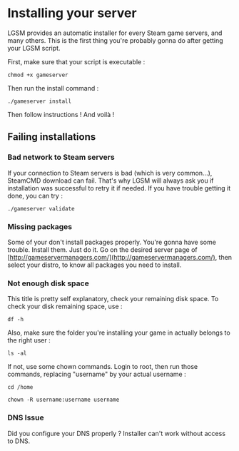 # Installing your server

LGSM provides an automatic installer for every Steam game servers, and many others. This is the first thing you're probably gonna do after getting your LGSM script.

First, make sure that your script is executable : 

`chmod +x gameserver`

Then run the install command :

`./gameserver install`

Then follow instructions !
And voilà !


## Failing installations

### Bad network to Steam servers

If your connection to Steam servers is bad (which is very common...), SteamCMD download can fail. That's why LGSM will always ask you if installation was successful to retry it if needed. If you have trouble getting it done, you can try :  

`./gameserver validate`

### Missing packages

Some of your don't install packages properly. You're gonna have some trouble. Install them. Just do it.
Go on the desired server page of [http://gameservermanagers.com/](http://gameservermanagers.com/), then select your distro, to know all packages you need to install.

### Not enough disk space
This title is pretty self explanatory, check your remaining disk space.
To check your disk remaining space, use : 

`df -h`

Also, make sure the folder you're installing your game in actually belongs to the right user : 

`ls -al`

If not, use some chown commands. Login to root, then run those commands, replacing "username" by your actual username : 

`cd /home`

`chown -R username:username username`

### DNS Issue

Did you configure your DNS properly ? Installer can't work without access to DNS.